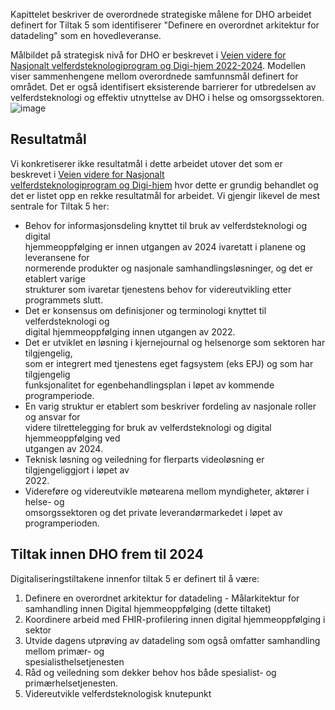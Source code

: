 Kapittelet beskriver de overordnede strategiske målene for DHO arbeidet definert for Tiltak 5 som identifiserer "Definere en overordnet arkitektur for datadeling" som en hovedleveranse.

Målbildet på strategisk nivå for DHO er beskrevet i [Veien videre for Nasjonalt velferdsteknologiprogram og Digi-hjem 2022-2024](https://sh.ehelse.no/dihj/_layouts/15/WopiFrame.aspx?sourcedoc={ef7e38d0-ed5d-4983-9c3c-a73ed4a21b23}). Modellen viser sammenhengene mellom overordnede samfunnsmål definert for området. Det er også identifisert eksisterende barrierer for utbredelsen av velferdsteknologi og effektiv utnyttelse av DHO i helse og omsorgssektoren. 
![image](https://user-images.githubusercontent.com/6229665/198982995-9deae3a8-bb01-4acc-abff-12751f471475.png)

## Resultatmål
Vi konkretiserer ikke resultatmål i dette arbeidet utover det som er beskrevet i [Veien videre for Nasjonalt   
velferdsteknologiprogram og Digi-hjem](https://sh.ehelse.no/dihj/_layouts/15/WopiFrame.aspx?sourcedoc={ef7e38d0-ed5d-4983-9c3c-a73ed4a21b23}) hvor dette er grundig behandlet og det er listet opp en rekke resultatmål for arbeidet. Vi gjengir likevel de mest sentrale for Tiltak 5 her:

*   Behov for informasjonsdeling knyttet til bruk av velferdsteknologi og digital   
    hjemmeoppfølging er innen utgangen av 2024 ivaretatt i planene og leveransene for   
    normerende produkter og nasjonale samhandlingsløsninger, og det er etablert varige   
    strukturer som ivaretar tjenestens behov for videreutvikling etter programmets slutt.
*   Det er konsensus om definisjoner og terminologi knyttet til velferdsteknologi og   
    digital hjemmeoppfølging innen utgangen av 2022.
*   Det er utviklet en løsning i kjernejournal og helsenorge som sektoren har tilgjengelig,   
    som er integrert med tjenestens eget fagsystem (eks EPJ) og som har tilgjengelig   
    funksjonalitet for egenbehandlingsplan i løpet av kommende programperiode.
*   En varig struktur er etablert som beskriver fordeling av nasjonale roller og ansvar for   
    videre tilrettelegging for bruk av velferdsteknologi og digital hjemmeoppfølging ved   
    utgangen av 2024.
*   Teknisk løsning og veiledning for flerparts videoløsning er tilgjengeliggjort i løpet av   
    2022.
*   Videreføre og videreutvikle møtearena mellom myndigheter, aktører i helse- og   
    omsorgssektoren og det private leverandørmarkedet i løpet av programperioden.

## Tiltak innen DHO frem til 2024
Digitaliseringstiltakene innenfor tiltak 5 er definert til å være:

1.  Definere en overordnet arkitektur for datadeling - Målarkitektur for samhandling innen Digital hjemmeoppfølging (dette tiltaket)
2.  Koordinere arbeid med FHIR-profilering innen digital hjemmeoppfølging i sektor
3.  Utvide dagens utprøving av datadeling som også omfatter samhandling mellom primær- og   
    spesialisthelsetjenesten
4.  Råd og veiledning som dekker behov hos både spesialist- og primærhelsetjenesten.
5.  Videreutvikle velferdsteknologisk knutepunkt
